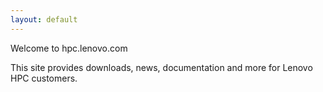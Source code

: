 ```yaml
---
layout: default
---
```


Welcome to hpc.lenovo.com

This site provides downloads, news, documentation and more for Lenovo HPC
customers. 
